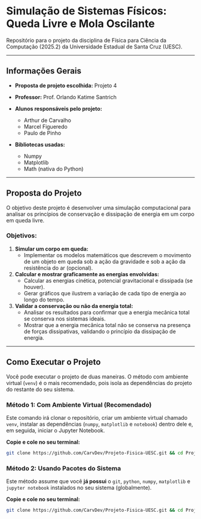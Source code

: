 # Simulação de Sistemas Físicos: Queda Livre e Mola Oscilante

Repositório para o projeto da disciplina de Física para Ciência da Computação (2025.2) da Universidade Estadual de Santa Cruz (UESC).

---

## Informações Gerais

* **Proposta de projeto escolhida:** Projeto 4
* **Professor:** Prof. Orlando Katime Santrich
* **Alunos responsáveis pelo projeto:**
  * Arthur de Carvalho
  * Marcel Figueredo
  * Paulo de Pinho

* **Bibliotecas usadas:**
  * Numpy
  * Matplotlib
  * Math (nativa do Python)


---

## Proposta do Projeto

O objetivo deste projeto é desenvolver uma simulação computacional para analisar os princípios de conservação e dissipação de energia em um corpo em queda livre.

### Objetivos:

1.  **Simular um corpo em queda:**
    * Implementar os modelos matemáticos que descrevem o movimento de um objeto em queda sob a ação da gravidade e sob a ação da resistência do ar (opcional).
2.  **Calcular e mostrar graficamente as energias envolvidas:**
    * Calcular as energias cinética, potencial gravitacional e dissipada (se houver).
    * Gerar gráficos que ilustrem a variação de cada tipo de energia ao longo do tempo.
4.  **Validar a conservação ou não da energia total:**
    * Analisar os resultados para confirmar que a energia mecânica total se conserva nos sistemas ideais.
    * Mostrar que a energia mecânica total não se conserva na presença de forças dissipativas, validando o princípio da dissipação de energia.

---

## Como Executar o Projeto

Você pode executar o projeto de duas maneiras. O método com ambiente virtual (`venv`) é o mais recomendado, pois isola as dependências do projeto do restante do seu sistema.

### Método 1: Com Ambiente Virtual (Recomendado)

Este comando irá clonar o repositório, criar um ambiente virtual chamado `venv`, instalar as dependências (`numpy`, `matplotlib` e `notebook`) dentro dele e, em seguida, iniciar o Jupyter Notebook.

**Copie e cole no seu terminal:**

```bash
git clone https://github.com/CarvDev/Projeto-Fisica-UESC.git && cd Projeto-Fisica-UESC && python -m venv venv && venv/bin/pip install numpy matplotlib notebook && venv/bin/jupyter notebook
```

### Método 2: Usando Pacotes do Sistema

Este método assume que você **já possui** o `git`, `python`, `numpy`, `matplotlib` e `jupyter notebook` instalados no seu sistema (globalmente).

**Copie e cole no seu terminal:**

```bash
git clone https://github.com/CarvDev/Projeto-Fisica-UESC.git && cd Projeto-Fisica-UESC && python -m venv venv && venv/bin/pip install numpy matplotlib notebook && venv/bin/jupyter notebook
```